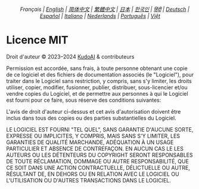 <div align="center">
<h6><a href="../"><img height=15 style="margin: 0 3px -2px" src="https://raw.githubusercontent.com/kudoai/chatgpt.js/6fa1659feadaf70853996dc7d7f6e1ab5a1e6301/media/images/icons/earth-americas.svg"></a> Français | <a href="../LICENSE.md">English</a> | <a href="../zh-cn/LICENSE.md">简体中文</a> | <a href="../zh-tw/LICENSE.md">繁體中文</a> | <a href="../ja/LICENSE.md">日本</a> | <a href="../ko/LICENSE.md">한국인</a> | <a href="../hi/LICENSE.md">हिंदी</a> | <a href="../de/LICENSE.md">Deutsch</a> | <a href="../es/LICENSE.md">Español</a> | <a href="../it/LICENSE.md">Italiano</a> | <a href="../nl/LICENSE.md">Nederlands</a> | <a href="../pt/LICENSE.md">Português</a> | <a href="../vi/LICENSE.md">Việt</a></h6>
</div>

# Licence MIT

Droit d'auteur © 2023–2024 [KudoAI](https://github.com/KudoAI) & contributeurs

Permission est accordée, sans frais, à toute personne obtenant une copie de ce logiciel et des fichiers de documentation associés (le "Logiciel"), pour traiter dans le Logiciel sans restriction, y compris, sans s'y limiter, les droits utiliser, copier, modifier, fusionner, publier, distribuer, sous-licencier et/ou vendre copies du Logiciel, et de permettre aux personnes à qui le Logiciel est fourni pour ce faire, sous réserve des conditions suivantes:

L'avis de droit d'auteur ci-dessus et cet avis d'autorisation doivent être inclus dans tous des copies ou des parties substantielles du Logiciel.

LE LOGICIEL EST FOURNI "TEL QUEL", SANS GARANTIE D'AUCUNE SORTE, EXPRESSE OU IMPLICITES, Y COMPRIS, MAIS SANS S'Y LIMITER, LES GARANTIES DE QUALITÉ MARCHANDE, ADÉQUATION À UN USAGE PARTICULIER ET ABSENCE DE CONTREFAÇON. EN AUCUN CAS LE LES AUTEURS OU LES DÉTENTEURS DU COPYRIGHT SERONT RESPONSABLES DE TOUTE RÉCLAMATION, DOMMAGE OU AUTRE RESPONSABILITÉ, QUE CE SOIT DANS UNE ACTION CONTRACTUELLE, DÉLICTUELLE OU AUTRE, RÉSULTANT DE, EN DEHORS OU EN RELATION AVEC LE LOGICIEL OU L'UTILISATION OU D'AUTRES TRANSACTIONS DANS LE LOGICIEL.
